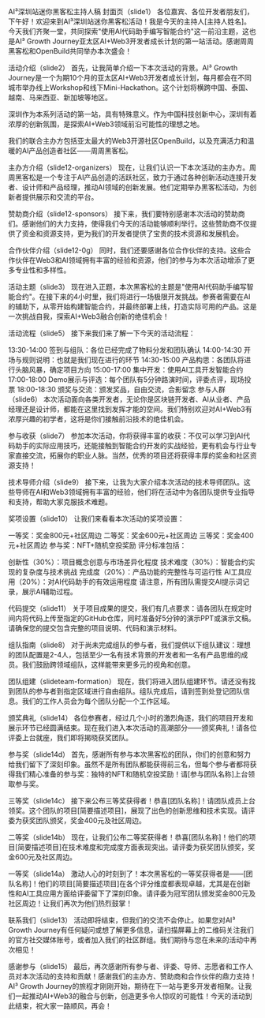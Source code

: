 AI³深圳站迷你黑客松主持人稿
封面页（slide1）
各位嘉宾、各位开发者朋友们，下午好！欢迎来到AI³深圳站迷你黑客松活动！我是今天的主持人[主持人姓名]。今天我们齐聚一堂，共同探索"使用AI代码助手编写智能合约"这一前沿主题，这也是AI³ Growth Journey亚太区AI+Web3开发者成长计划的第一站活动。感谢周周黑客松和OpenBuild共同举办本次盛会！

活动介绍（slide2）
首先，让我简单介绍一下本次活动的背景。AI³ Growth Journey是一个为期10个月的亚太区AI+Web3开发者成长计划，每月都会在不同城市举办线上Workshop和线下Mini-Hackathon。这个计划将横跨中国、泰国、越南、马来西亚、新加坡等地区。

深圳作为本系列活动的第一站，具有特殊意义。作为中国科技创新中心，深圳有着浓厚的创新氛围，是探索AI+Web3领域前沿可能性的理想之地。

我们的联合主办方包括亚太最大的Web3开源社区OpenBuild，以及充满活力和温暖的AI产品创造者社区——周周黑客松。

主办方介绍（slide12-organizers）
现在，让我们认识一下本次活动的主办方。周周黑客松是一个专注于AI产品创造的活跃社区，致力于通过各种创新活动连接开发者、设计师和产品经理，推动AI领域的创新发展。他们定期举办黑客松活动，为创新者提供展示和交流的平台。

赞助商介绍（slide12-sponsors）
接下来，我们要特别感谢本次活动的赞助商们。感谢他们的大力支持，使得我们今天的活动能够顺利举行。这些赞助商不仅提供了资金和资源支持，更为我们的开发者提供了宝贵的技术资源和发展机会。

合作伙伴介绍（slide12-0g）
同时，我们还要感谢各位合作伙伴的支持。这些合作伙伴在Web3和AI领域拥有丰富的经验和资源，他们的参与为本次活动增添了更多专业性和多样性。

活动主题（slide3）
现在进入正题，本次黑客松的主题是"使用AI代码助手编写智能合约"。在接下来的4小时里，我们将进行一场极限开发挑战。参赛者需要在AI的辅助下，从零开始构建智能合约，并最终部署上线，打造实际可用的产品。这是一次挑战自我，探索AI+Web3融合创新的绝佳机会！

活动流程（slide5）
接下来我们来了解一下今天的活动流程：

13:30-14:00 签到与组队：各位已经完成了物料分发和团队确认
14:00-14:30 开场与规则说明：也就是我们现在进行的环节
14:30-15:00 产品构思：各团队将进行头脑风暴，确定项目方向
15:00-17:00 集中开发：使用AI工具开发智能合约
17:00-18:00 Demo展示与评选：每个团队有5分钟路演时间，评委点评，现场投票
18:00-18:30 颁奖与交流：颁发奖品，自由交流，合影留念
参与人群（slide6）
本次活动面向各类开发者，无论你是区块链开发者、AI从业者、产品经理还是设计师，都能在这里找到发挥才能的空间。我们特别欢迎对AI+Web3有浓厚兴趣的初学者，这将是你们接触前沿技术的绝佳机会。

参与收获（slide7）
参加本次活动，你将获得丰富的收获：不仅可以学习到AI代码助手的实际应用技巧，还能接触到智能合约开发的实战经验，更有机会与行业专家直接交流，拓展你的职业人脉。当然，优秀的项目还将获得丰厚的奖金和社区资源支持！

技术导师介绍（slide9）
接下来，让我为大家介绍本次活动的技术导师团队。这些导师在AI和Web3领域拥有丰富的经验，他们将在活动中为各团队提供专业指导和支持，帮助大家克服技术难题。

奖项设置（slide10）
让我们来看看本次活动的奖项设置：

一等奖：奖金800元+社区周边
二等奖：奖金600元+社区周边
三等奖：奖金400元+社区周边
参与奖：NFT+随机空投奖励
评分标准包括：

创新性（30%）：项目概念创意与市场差异化程度
技术难度（30%）：智能合约实现的复杂度与技术挑战
完成度（20%）：产品功能的完整性与可运行性
AI工具应用（20%）：对AI代码助手的有效运用程度
请注意，所有团队需提交AI提示词记录，展示AI辅助过程。

代码提交（slide11）
关于项目成果的提交，我们有几点要求：请各团队在规定时间内将代码上传至指定的GitHub仓库，同时准备好5分钟的演示PPT或演示文稿。请确保您的提交包含完整的项目说明、代码和演示材料。

组队指南（slide8）
对于尚未完成组队的参与者，我们提供以下组队建议：理想的团队配置是2-4人，包括至少一名有技术背景的开发者和一名有产品思维的成员。我们鼓励跨领域组队，这样能带来更多元的视角和创意。

团队组建（slideteam-formation）
现在，我们将进入团队组建环节。请还没有找到团队的参与者到指定区域进行自由组队。组队完成后，请到签到处登记团队信息。我们的工作人员会为每个团队分配一个工作区域。

颁奖典礼（slide14）
各位参赛者，经过几个小时的激烈角逐，我们的项目开发和展示环节已经圆满结束。现在我们进入本次活动的高潮部分——颁奖典礼！请各位评委上台就座，我们即将揭晓获奖团队。

参与奖（slide14d）
首先，感谢所有参与本次黑客松的团队，你们的创意和努力给我们留下了深刻印象。虽然不是所有团队都能获得前三名，但每个参与者都将获得我们精心准备的参与奖：独特的NFT和随机空投奖励！请[参与团队名称]上台领取参与奖。

三等奖（slide14c）
接下来公布三等奖获得者！恭喜[团队名称]！请团队成员上台领奖。这个团队的项目[简要描述项目]，展现了出色的创新思维和技术实现。请评委为获奖团队颁奖，奖金400元及社区周边。

二等奖（slide14b）
现在，让我们公布二等奖获得者！恭喜[团队名称]！他们的项目[简要描述项目]在技术难度和完成度方面表现突出。请评委为获奖团队颁奖，奖金600元及社区周边。

一等奖（slide14a）
激动人心的时刻到了！本次黑客松的一等奖获得者是——[团队名称]！他们的项目[简要描述项目]在各个评分维度都表现卓越，尤其是在创新性和AI工具应用方面给评委留下了深刻印象。请评委为冠军团队颁发奖金800元及社区周边！让我们再次为他们热烈鼓掌！

联系我们（slide13）
活动即将结束，但我们的交流不会停止。如果您对AI³ Growth Journey有任何疑问或想了解更多信息，请扫描屏幕上的二维码关注我们的官方社交媒体账号，或者加入我们的社区群组。我们期待与您在未来的活动中再次相见！

感谢参与（slide15）
最后，再次感谢所有参与者、评委、导师、志愿者和工作人员对本次活动的支持和贡献！感谢我们的主办方、赞助商和合作伙伴的鼎力支持！AI³ Growth Journey的旅程才刚刚开始，期待在下一站与更多开发者相聚。让我们一起推动AI+Web3的融合与创新，创造更多令人惊叹的可能性！今天的活动到此结束，祝大家一路顺风，再会！